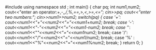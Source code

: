 #include <iostream>
using namespace std ;
int main()
{
	char pq;
	int num1,num2;
	cout<<"enter an operator:+,-,*,/,%,==,>,<,>=,<=";
	cin>>pq;
	cout<<"enter two numbers:";
	cin>>num1>>num2;
	switch(pq)
	{
	case '+':
		cout<<num1<<"+"<<num2<<"="<<num1+num2;
		break;
	case '-':
		cout<<num1<<"-"<<num2<<"="<<num1-num2;
		break;
	case '*':
		cout<<num1<<"*"<<num2<<"="<<num1*num2;
		break;
	case '/':
		cout<<num1<<"/"<<num2<<"="<<num1/num2;
		break;
	case '%' :
		cout<<num1<<"%"<<num2<<"="<<num1%num2;
		break;
	}
	return 0;
}